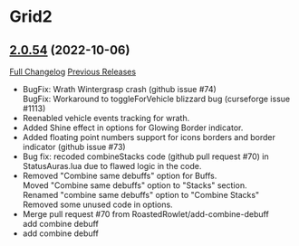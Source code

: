 # Grid2

## [2.0.54](https://github.com/michaelnpsp/Grid2/tree/2.0.54) (2022-10-06)
[Full Changelog](https://github.com/michaelnpsp/Grid2/compare/2.0.52...2.0.54) [Previous Releases](https://github.com/michaelnpsp/Grid2/releases)

- BugFix: Wrath Wintergrasp crash (github issue #74)  
    BugFix: Workaround to toggleForVehicle blizzard bug (curseforge issue #1113)  
- Reenabled vehicle events tracking for wrath.  
- Added Shine effect in options for Glowing Border indicator.  
- Added floating point numbers support for icons borders and border indicator (github issue #73)  
- Bug fix: recoded combineStacks code (github pull request #70) in StatusAuras.lua due to flawed logic in the code.  
- Removed "Combine same debuffs" option for Buffs.  
    Moved "Combine same debuffs" option to "Stacks" section.  
    Renamed "combine same debuffs" option to "Combine Stacks"  
    Removed some unused code in options.  
- Merge pull request #70 from RoastedRowlet/add-combine-debuff  
    add combine debuff  
- add combine debuff  
